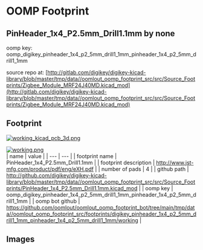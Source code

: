 # OOMP Footprint  
## PinHeader_1x4_P2.5mm_Drill1.1mm  by none  
  
oomp key: oomp_digikey_pinheader_1x4_p2_5mm_drill1_1mm_pinheader_1x4_p2_5mm_drill1_1mm  
  
source repo at: [http://gitlab.com/digikey/digikey-kicad-library/blob/master/tmp/data//oomlout_oomp_footprint_src/src/Source_Footprints/Zigbee_Module_MRF24J40MD.kicad_mod](http://gitlab.com/digikey/digikey-kicad-library/blob/master/tmp/data//oomlout_oomp_footprint_src/src/Source_Footprints/Zigbee_Module_MRF24J40MD.kicad_mod)  
## Footprint  
  
[![working_kicad_pcb_3d.png](working_kicad_pcb_3d_600.png)](working_kicad_pcb_3d.png)  
  
[![working.png](working_600.png)](working.png)  
| name | value | 
| --- | --- | 
| footprint name | PinHeader_1x4_P2.5mm_Drill1.1mm | 
| footprint description | http://www.jst-mfg.com/product/pdf/eng/eXH.pdf | 
| number of pads | 4 | 
| github path | http://github.com/digikey/digikey-kicad-library/blob/master/tmp/data//oomlout_oomp_footprint_src/src/Source_Footprints/PinHeader_1x4_P2.5mm_Drill1.1mm.kicad_mod | 
| oomp key | oomp_digikey_pinheader_1x4_p2_5mm_drill1_1mm_pinheader_1x4_p2_5mm_drill1_1mm | 
| oomp bot github | https://github.com/oomlout/oomlout_oomp_footprint_bot/tree/main/tmp/data//oomlout_oomp_footprint_src/footprints/digikey_pinheader_1x4_p2_5mm_drill1_1mm_pinheader_1x4_p2_5mm_drill1_1mm/working | 
## Images  
